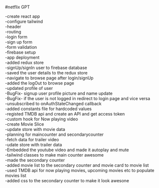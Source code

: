 #netflix GPT

-create react app  
-configure tailwind  
-header  
-routing  
-login form  
-sign up form  
-form validation  
-firebase setup  
-app deployment  
-added redux store  
-signUp/signIn user to firebase database  
-saved the user details to the redux store  
-navigate to browse page after login/signUp  
-added the logOut to browse page  
-updated profile of user  
-BugFix- signup user profile picture and name update  
-BugFix- if the user is not logged in redirect to login page and vice versa   
-unsubscribed to onAuthStateChanged callback  
-added constants file for hardcoded values  
-registed TMDB api and create an API and get access token  
-custom hook for Now playing video  
-create Movie Slice  
-update store with movie data  
-planning for maincounter and secondarycounter  
-fetch data for trailer video  
-udate store with trailer data   
-Embedded the youtube video and made it autoplay and mute  
-tailwind classes to make  main counter awesome  
-made the secondary counter  
-added movie list to the secondary counter and movie card to movie list  
-used TMDB api for now playing movies, upcoming movies etc to populate movies list  
-added css to the secondary counter to make it look awesone  





